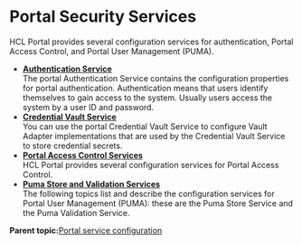 # Portal Security Services 

HCL Portal provides several configuration services for authentication, Portal Access Control, and Portal User Management \(PUMA\).

-   **[Authentication Service ](../admin-system/srvcfgref_secy_auth.md)**  
The portal Authentication Service contains the configuration properties for portal authentication. Authentication means that users identify themselves to gain access to the system. Usually users access the system by a user ID and password.
-   **[Credential Vault Service ](../admin-system/srvcfgref_cred_vault.md)**  
You can use the portal Credential Vault Service to configure Vault Adapter implementations that are used by the Credential Vault Service to store credential secrets.
-   **[Portal Access Control Services ](../admin-system/srvcfgref_secy_pac.md)**  
HCL Portal provides several configuration services for Portal Access Control.
-   **[Puma Store and Validation Services ](../admin-system/srvcfgref_puma.md)**  
The following topics list and describe the configuration services for Portal User Management \(PUMA\): these are the Puma Store Service and the Puma Validation Service.

**Parent topic:**[Portal service configuration ](../admin-system/srvcfgref.md)

